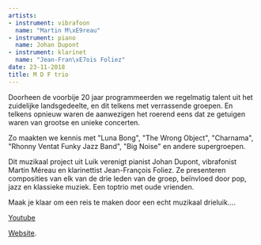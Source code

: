 ```yaml
---
artists:
- instrument: vibrafoon
  name: "Martin M\xE9reau"
- instrument: piano
  name: Johan Dupont
- instrument: klarinet
  name: "Jean-Fran\xE7ois Foliez"
date: 23-11-2018
title: M D F trio
---
```

Doorheen de voorbije 20 jaar programmeerden we regelmatig talent uit het zuidelijke landsgedeelte, en dit telkens 
met verrassende groepen. En telkens opnieuw waren de aanwezigen het roerend eens dat ze getuigen waren van grootse en unieke
concerten. 

Zo maakten we kennis met "Luna Bong", "The Wrong Object", "Charnama", "Rhonny Ventat Funky Jazz Band",
"Big Noise" en andere supergroepen. 

Dit muzikaal project uit Luik verenigt pianist Johan Dupont, vibrafonist Martin Méreau en klarinettist Jean-François Foliez. 
Ze presenteren composities van elk van de drie leden van de groep, beïnvloed door pop, jazz en klassieke muziek. 
Een toptrio met oude vrienden. 

Maak je klaar om een reis te maken door een echt muzikaal drieluik....

[Youtube](https://www.youtube.com/watch?v=Jjnlv3BQGYU) 

[Website](http://www.jf-foliez.com/projet/mdf/).